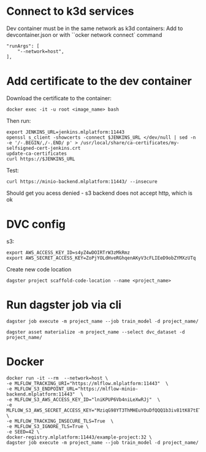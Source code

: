 # Connect to k3d services
Dev container must be in the same network as k3d containers:
Add to devcontainer.json or with ``ocker network connect` command
```
"runArgs": [
    "--network=host",
],
```
# Add certificate to the dev container
Download the certificate to the container:
```
docker exec -it -u root <image_name> bash
```
Then run:
```
export JENKINS_URL=jenkins.mlplatform:11443
openssl s_client -showcerts -connect $JENKINS_URL </dev/null | sed -n -e '/-.BEGIN/,/-.END/ p' > /usr/local/share/ca-certificates/my-selfsigned-cert-jenkins.crt
update-ca-certificates
curl https://$JENKINS_URL
```
Test:
```
curl https://minio-backend.mlplatform:11443/ --insecure
```
Should get you acess denied - s3 backend does not accept http, which is ok

# DVC config
s3:
```
export AWS_ACCESS_KEY_ID=s4yZ4wDOIRTrW3zMkRmz
export AWS_SECRET_ACCESS_KEY=ZoPjYOLdHveRGhqenAKyV3cFLIEeD9obZYMXzUTq
```

Create new code location
```
dagster project scaffold-code-location --name <project_name>
```

# Run dagster job via cli

```
dagster job execute -m project_name --job train_model -d project_name/
```
```
dagster asset materialize -m project_name --select dvc_dataset -d project_name/ 
```

# Docker
```
docker run -it --rm  --network=host \
-e MLFLOW_TRACKING_URI="https://mlflow.mlplatform:11443"  \
-e MLFLOW_S3_ENDPOINT_URL="https://mlflow-minio-backend.mlplatform:11443"  \
-e MLFLOW_S3_AWS_ACCESS_KEY_ID="lniKPUP6Vb4niLeXwRJj"  \
-e MLFLOW_S3_AWS_SECRET_ACCESS_KEY="MziqG98YT3ThMHEuYOuDfQQQ1b3iv81tK87tETKB"  \
-e MLFLOW_TRACKING_INSECURE_TLS=True  \
-e MLFLOW_S3_IGNORE_TLS=True \
-e SEED=42 \
docker-registry.mlplatform:11443/example-project:32 \
dagster job execute -m project_name --job train_model -d project_name/ 
```
